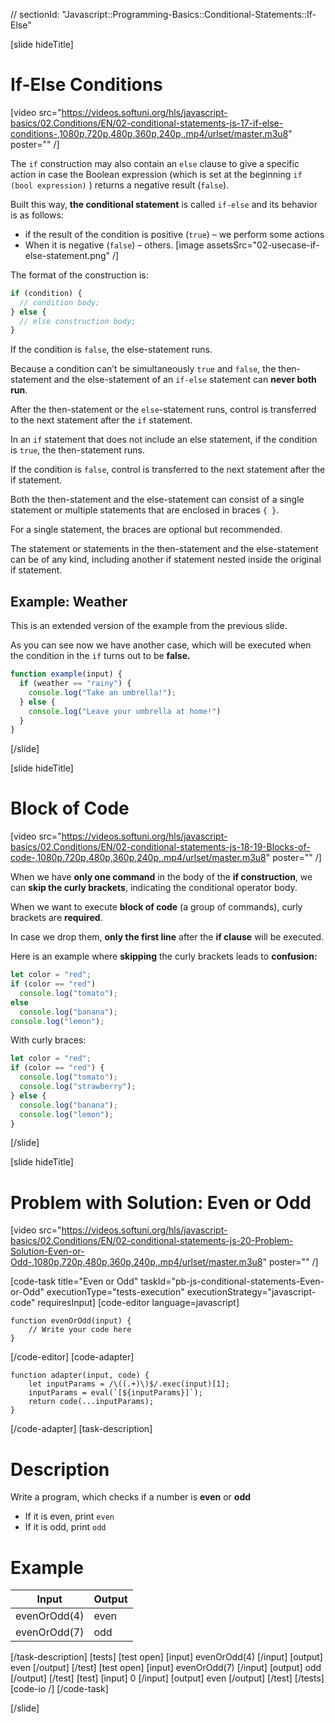// sectionId: "Javascript::Programming-Basics::Conditional-Statements::If-Else"

[slide hideTitle]
# If-Else Conditions

[video src="https://videos.softuni.org/hls/javascript-basics/02.Conditions/EN/02-conditional-statements-js-17-if-else-conditions-,1080p,720p,480p,360p,240p,.mp4/urlset/master.m3u8" poster="" /]

The `if` construction may also contain an `else` clause to give a specific action in case the Boolean expression (which is set at the beginning `if (bool expression)` ) returns a negative result (`false`). 

Built this way, **the conditional statement** is called `if-else` and its behavior is as follows: 
* if the result of the condition is positive (`true`) – we perform some actions
* When it is negative (`false`) – others. 
[image assetsSrc="02-usecase-if-else-statement.png" /]

The format of the construction is:
```js
if (condition) {
  // condition body;
} else {
  // else construction body;
}
```

If the condition is `false`, the else-statement runs.

Because a condition can’t be simultaneously `true` and `false`, the then-statement and the else-statement of an `if-else` statement can **never both run**. 

After the then-statement or the `else`-statement runs, control is transferred to the next statement after the `if` statement.

In an `if` statement that does not include an else statement, if the condition is `true`, the then-statement runs. 

If the condition is `false`, control is transferred to the next statement after the if statement.

Both the then-statement and the else-statement can consist of a single statement or multiple statements that are enclosed in braces `{ }`. 

For a single statement, the braces are optional but recommended.

The statement or statements in the then-statement and the else-statement can be of any kind, including another if statement nested inside the original if statement.

## Example: Weather
This is an extended version of the example from the previous slide.

As you can see now we have another case, which will be executed when the condition in the `if` turns out to be **false.**
```js
function example(input) {
  if (weather == "rainy") {
    console.log("Take an umbrella!");
  } else {
    console.log("Leave your umbrella at home!")
  }
}
```
[/slide]

[slide hideTitle]
# Block of Code

[video src="https://videos.softuni.org/hls/javascript-basics/02.Conditions/EN/02-conditional-statements-js-18-19-Blocks-of-code-,1080p,720p,480p,360p,240p,.mp4/urlset/master.m3u8" poster="" /]

When we have **only one command** in the body of the **if construction**, we can **skip the curly brackets**, indicating the conditional operator body. 

When we want to execute **block of code** (a group of commands), curly brackets are **required**. 

In case we drop them, **only the first line** after the **if clause** will be executed.

Here is an example where **skipping** the curly brackets leads to **confusion:**
```js live
let color = "red";
if (color == "red") 
  console.log("tomato");
else
  console.log("banana");
console.log("lemon"); 
```

With curly braces:
```js live
let color = "red";
if (color == "red") {
  console.log("tomato");
  console.log("strawberry"); 
} else {
  console.log("banana");
  console.log("lemon");
}
```
[/slide]

[slide hideTitle]
# Problem with Solution: Even or Odd

[video src="https://videos.softuni.org/hls/javascript-basics/02.Conditions/EN/02-conditional-statements-js-20-Problem-Solution-Even-or-Odd-,1080p,720p,480p,360p,240p,.mp4/urlset/master.m3u8" poster="" /]


[code-task title="Even or Odd" taskId="pb-js-conditional-statements-Even-or-Odd" executionType="tests-execution" executionStrategy="javascript-code" requiresInput]
[code-editor language=javascript]
```
function evenOrOdd(input) {
    // Write your code here
}
```
[/code-editor]
[code-adapter]
```
function adapter(input, code) {
    let inputParams = /\((.+)\)$/.exec(input)[1];
    inputParams = eval(`[${inputParams}]`);
    return code(...inputParams);
}
```
[/code-adapter]
[task-description]
# Description
Write a program, which checks if a number is **even** or **odd**

  * If it is even, print `even`
  * If it is odd, print `odd`

# Example

| **Input** | **Output** |
| --- | --- |
| evenOrOdd(4) | even |
| evenOrOdd(7) | odd |


[/task-description]
[tests]
[test open]
[input]
evenOrOdd(4)
[/input]
[output]
even
[/output]
[/test]
[test open]
[input]
evenOrOdd(7)
[/input]
[output]
odd
[/output]
[/test]
[test]
[input]
0
[/input]
[output]
even
[/output]
[/test]
[/tests]
[code-io /]
[/code-task]

[/slide]

